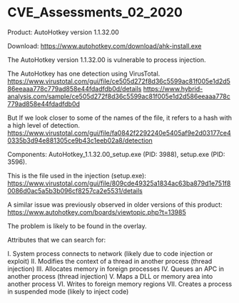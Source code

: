 # CVE_Assessments_02_2020

Product: AutoHotkey version 1.1.32.00

Download:
https://www.autohotkey.com/download/ahk-install.exe

The AutoHotkey version 1.1.32.00 is vulnerable to process injection.

The AutoHotkey has one detection using VirusTotal.
https://www.virustotal.com/gui/file/ce505d272f8d36c5599ac81f005e1d2d586eeaaa778c779ad858e44fdadfdb0d/details
https://www.hybrid-analysis.com/sample/ce505d272f8d36c5599ac81f005e1d2d586eeaaa778c779ad858e44fdadfdb0d

But If we look closer to some of the names of the file, it refers to a hash with a high level of detection.
https://www.virustotal.com/gui/file/fa0842f2292240e5405af9e2d03177ce40335b3d94e881305ce9b43c1eeb02a8/detection

Components: AutoHotkey_1.1.32.00_setup.exe (PID: 3988),  setup.exe (PID: 3596).

This is the file used in the injection (setup.exe):
https://www.virustotal.com/gui/file/809cde49325a1834ac63ba879d1e751f80086d0ac5a5b3b096cf8257ca2e5531/details

A similar issue was previously observed in older versions of this product:
https://www.autohotkey.com/boards/viewtopic.php?t=13985

The problem is likely to be found in the overlay.

Attributes that we can search for:

I.	System process connects to network (likely due to code injection or exploit)
II.	Modifies the context of a thread in another process (thread injection)
III.	Allocates memory in foreign processes
IV.	Queues an APC in another process (thread injection)
V.	Maps a DLL or memory area into another process
VI.	Writes to foreign memory regions
VII.	Creates a process in suspended mode (likely to inject code)

